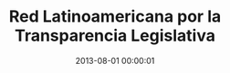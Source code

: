 ---
title: Red Latinoamericana por la Transparencia Legislativa
date: 2013-08-01 00:00:01
img: rltl.png
thumb: rltl-thumb.png
description: La Red Latinoamericana de Transparencia Legislativa reúne a 22 organizaciones de la sociedad civil de 11 países de la región y es un mecanismo de vinculación, comunicación y colaboración entre organizaciones que promueven activamente la transparencia, el acceso a la información y la rendición de cuentas en los Congresos de la región.
site_url: http://www.transparencialegislativa.org/
status: activo
---